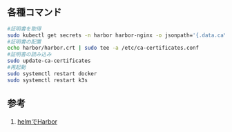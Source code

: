 ## 各種コマンド
```bash
#証明書を取得
sudo kubectl get secrets -n harbor harbor-nginx -o jsonpath='{.data.ca\.crt}' | base64 -d | sudo tee /usr/share/ca-certificates/harbor/harbor.crt > /dev/null
#証明書の配置
echo harbor/harbor.crt | sudo tee -a /etc/ca-certificates.conf
#証明書の読み込み
sudo update-ca-certificates
#再起動
sudo systemctl restart docker
sudo systemctl restart k3s
```

## 参考
1. [helmでHarbor](https://zenn.dev/t_ume/articles/a8ff4b41286f05)